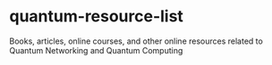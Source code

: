 # quantum-resource-list
Books, articles, online courses, and other online resources related to Quantum Networking and Quantum Computing
